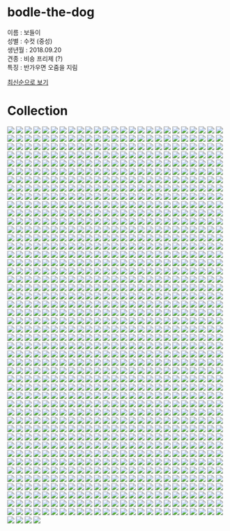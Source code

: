 # **bodle-the-dog**
이름 : 보들이  
성별 : 수컷 (중성)  
생년월 : 2018.09.20  
견종 : 비숑 프리제 (?)  
특징 : 반가우면 오줌을 지림

[최신순으로 보기](SORTED-README.md)  

# Collection
![](./assets/0.png)
![](./assets/1.png)
![](./assets/123121246126893481923.PNG)
![](./assets/123123123412341234.PNG)
![](./assets/123124.PNG)
![](./assets/12312412412414.PNG)
![](./assets/12312412412415.jpg)
![](./assets/12312412412416.jpg)
![](./assets/12312412412417.jpg)
![](./assets/12312412412418.jpg)
![](./assets/12312412412419.jpg)
![](./assets/12312412412420.jpg)
![](./assets/12341235122472358858.PNG)
![](./assets/128934123894129374.PNG)
![](./assets/2.PNG)
![](./assets/3.PNG)
![](./assets/4.png)
![](./assets/5.png)
![](./assets/6.PNG)
![](./assets/KakaoTalk_20190130_112330219.jpg)
![](./assets/KakaoTalk_20190209_225258956.gif)
![](./assets/KakaoTalk_20190414_001451050.jpg)
![](./assets/KakaoTalk_20190414_002401578.jpg)
![](./assets/KakaoTalk_20190422_144309929.jpg)
![](./assets/KakaoTalk_20190530_074800977.jpg)
![](./assets/KakaoTalk_20190604_190906591.jpg)
![](./assets/KakaoTalk_20190610_134027591.jpg)
![](./assets/KakaoTalk_20190610_134027967.jpg)
![](./assets/KakaoTalk_20190610_134258586.jpg)
![](./assets/KakaoTalk_20190610_134259236.jpg)
![](./assets/KakaoTalk_20190610_160741172.jpg)
![](./assets/KakaoTalk_20190610_160746097.jpg)
![](./assets/KakaoTalk_20190610_160746849.jpg)
![](./assets/KakaoTalk_20190610_160747591.jpg)
![](./assets/KakaoTalk_20190612_075844558.jpg)
![](./assets/KakaoTalk_20190914_212712476.jpg)
![](./assets/KakaoTalk_20190914_212712500.jpg)
![](./assets/KakaoTalk_20190914_212712654.jpg)
![](./assets/KakaoTalk_20190914_212712737.jpg)
![](./assets/KakaoTalk_20190914_212713024.jpg)
![](./assets/KakaoTalk_20190914_212713127.jpg)
![](./assets/KakaoTalk_20190914_212713325.jpg)
![](./assets/KakaoTalk_20190915_170536597.jpg)
![](./assets/KakaoTalk_20190918_160459700.png)
![](./assets/KakaoTalk_20190918_160459701.png)
![](./assets/KakaoTalk_20190918_160459702.jpg)
![](./assets/KakaoTalk_20190918_160459703.jpg)
![](./assets/KakaoTalk_20190918_160459704.jpg)
![](./assets/KakaoTalk_20190918_160459705.jpg)
![](./assets/KakaoTalk_20190918_160459706.jpg)
![](./assets/KakaoTalk_20190930_113831066.png)
![](./assets/KakaoTalk_20190930_113831067.PNG)
![](./assets/KakaoTalk_20191003_010559563.png)
![](./assets/KakaoTalk_20191006_210417776.jpg)
![](./assets/KakaoTalk_20191007_162336327.jpg)
![](./assets/KakaoTalk_20191008_162459678.png)
![](./assets/KakaoTalk_20191008_192016840.jpg)
![](./assets/KakaoTalk_20191008_192018181.jpg)
![](./assets/KakaoTalk_20191009_184638110.png)
![](./assets/KakaoTalk_20191010_111901602.jpg)
![](./assets/KakaoTalk_20191010_111901603.jpg)
![](./assets/KakaoTalk_20191010_190913748.jpg)
![](./assets/KakaoTalk_20191010_191112175.jpg)
![](./assets/KakaoTalk_20191012_125946939.jpg)
![](./assets/KakaoTalk_20191012_125948094.jpg)
![](./assets/KakaoTalk_20191012_130207219.jpg)
![](./assets/KakaoTalk_20191012_130208077.jpg)
![](./assets/KakaoTalk_20191012_145906497.png)
![](./assets/KakaoTalk_20191012_151212120.jpg)
![](./assets/KakaoTalk_20191013_232956399.png)
![](./assets/KakaoTalk_20191014_004306111.jpg)
![](./assets/KakaoTalk_20191014_102950798.png)
![](./assets/KakaoTalk_20191014_152205818.jpg)
![](./assets/KakaoTalk_20191015_144353461.png)
![](./assets/KakaoTalk_20191016_100824390.png)
![](./assets/KakaoTalk_20191016_183053897.jpg)
![](./assets/KakaoTalk_20191017_180508278.png)
![](./assets/KakaoTalk_20191017_180930158.png)
![](./assets/KakaoTalk_20191017_194446772.jpg)
![](./assets/KakaoTalk_20191019_150746178.jpg)
![](./assets/KakaoTalk_20191020_132552414.jpg)
![](./assets/KakaoTalk_20191020_132552620.jpg)
![](./assets/KakaoTalk_20191020_132552812.jpg)
![](./assets/KakaoTalk_20191020_205128536.jpg)
![](./assets/KakaoTalk_20191021_103818235.png)
![](./assets/KakaoTalk_20191021_122905274.jpg)
![](./assets/KakaoTalk_20191022_175315981.jpg)
![](./assets/KakaoTalk_20191023_132337477.jpg)
![](./assets/KakaoTalk_20191023_133306891.png)
![](./assets/KakaoTalk_20191024_181641860.jpg)
![](./assets/KakaoTalk_20191025_181827128.jpg)
![](./assets/KakaoTalk_20191027_173622624.jpg)
![](./assets/KakaoTalk_20191027_174322201.jpg)
![](./assets/KakaoTalk_20191101_193837578.jpg)
![](./assets/KakaoTalk_20191102_110640231.jpg)
![](./assets/KakaoTalk_20191102_110706319.jpg)
![](./assets/KakaoTalk_20191102_153932374.jpg)
![](./assets/KakaoTalk_20191102_153932375.jpg)
![](./assets/KakaoTalk_20191103_160600357.jpg)
![](./assets/KakaoTalk_20191103_160600377.jpg)
![](./assets/KakaoTalk_20191104_152329899.jpg)
![](./assets/KakaoTalk_20191104_152330850.jpg)
![](./assets/KakaoTalk_20191106_132928897.jpg)
![](./assets/KakaoTalk_20191106_133623980.jpg)
![](./assets/KakaoTalk_20191106_134141838.png)
![](./assets/KakaoTalk_20191106_134141839.png)
![](./assets/KakaoTalk_20191106_134141840.png)
![](./assets/KakaoTalk_20191106_134141841.png)
![](./assets/KakaoTalk_20191106_134141842.png)
![](./assets/KakaoTalk_20191106_134141843.png)
![](./assets/KakaoTalk_20191106_192248885.jpg)
![](./assets/KakaoTalk_20191106_211336491.jpg)
![](./assets/KakaoTalk_20191106_211336676.jpg)
![](./assets/KakaoTalk_20191106_211336935.jpg)
![](./assets/KakaoTalk_20191108_203715464.jpg)
![](./assets/KakaoTalk_20191108_203715623.jpg)
![](./assets/KakaoTalk_20191108_203715778.jpg)
![](./assets/KakaoTalk_20191108_203715935.jpg)
![](./assets/KakaoTalk_20191109_181405665.jpg)
![](./assets/KakaoTalk_20191109_212133840.jpg)
![](./assets/KakaoTalk_20191109_221131325.jpg)
![](./assets/KakaoTalk_20191109_221141748.jpg)
![](./assets/KakaoTalk_20191110_165416364.jpg)
![](./assets/KakaoTalk_20191110_165416370.jpg)
![](./assets/KakaoTalk_20191110_165416551.jpg)
![](./assets/KakaoTalk_20191110_165416571.jpg)
![](./assets/KakaoTalk_20191112_202539906.jpg)
![](./assets/KakaoTalk_20191112_202540064.jpg)
![](./assets/KakaoTalk_20191112_202540065.PNG)
![](./assets/KakaoTalk_20191114_105248128.jpg)
![](./assets/KakaoTalk_20191114_113233778.jpg)
![](./assets/KakaoTalk_20191114_113358864.jpg)
![](./assets/KakaoTalk_20191116_123717656.jpg)
![](./assets/KakaoTalk_20191116_123717837.jpg)
![](./assets/KakaoTalk_20191116_123718510.jpg)
![](./assets/KakaoTalk_20191116_123718741.jpg)
![](./assets/KakaoTalk_20191117_175258608.jpg)
![](./assets/KakaoTalk_20191119_125110648.jpg)
![](./assets/KakaoTalk_20191119_125134332.jpg)
![](./assets/KakaoTalk_20191120_203943585.jpg)
![](./assets/KakaoTalk_20191121_110551616.jpg)
![](./assets/KakaoTalk_20191121_224347617.jpg)
![](./assets/KakaoTalk_20191121_224349694.jpg)
![](./assets/KakaoTalk_20191122_155642448.jpg)
![](./assets/KakaoTalk_20191123_193653022.jpg)
![](./assets/KakaoTalk_20191123_193653028.jpg)
![](./assets/KakaoTalk_20191123_193653632.jpg)
![](./assets/KakaoTalk_20191123_193654114.jpg)
![](./assets/KakaoTalk_20191123_193654910.jpg)
![](./assets/KakaoTalk_20191123_193656230.jpg)
![](./assets/KakaoTalk_20191123_193656489.jpg)
![](./assets/KakaoTalk_20191123_201442796.png)
![](./assets/KakaoTalk_20191124_172002681.jpg)
![](./assets/KakaoTalk_20191124_172003477.jpg)
![](./assets/KakaoTalk_20191124_172004859.jpg)
![](./assets/KakaoTalk_20191126_104153661.jpg)
![](./assets/KakaoTalk_20191126_105243045.jpg)
![](./assets/KakaoTalk_20191126_184758543.jpg)
![](./assets/KakaoTalk_20191126_204109047.jpg)
![](./assets/KakaoTalk_20191201_141539399.jpg)
![](./assets/KakaoTalk_20191201_141539501.jpg)
![](./assets/KakaoTalk_20191201_141540258.jpg)
![](./assets/KakaoTalk_20191201_141540458.jpg)
![](./assets/KakaoTalk_20191201_141541134.jpg)
![](./assets/KakaoTalk_20191201_141541407.jpg)
![](./assets/KakaoTalk_20191201_141542011.jpg)
![](./assets/KakaoTalk_20191201_141542430.jpg)
![](./assets/KakaoTalk_20191204_153928611.jpg)
![](./assets/KakaoTalk_20191206_120113517.jpg)
![](./assets/KakaoTalk_20191206_120116413.jpg)
![](./assets/KakaoTalk_20191206_120120565.jpg)
![](./assets/KakaoTalk_20191206_120122319.jpg)
![](./assets/KakaoTalk_20191206_120126303.jpg)
![](./assets/KakaoTalk_20191206_120128418.jpg)
![](./assets/KakaoTalk_20191206_120130844.jpg)
![](./assets/KakaoTalk_20191207_152823308.jpg)
![](./assets/KakaoTalk_20191207_152827231.jpg)
![](./assets/KakaoTalk_20191207_192603121.jpg)
![](./assets/KakaoTalk_20191207_192603173.jpg)
![](./assets/KakaoTalk_20191207_192604379.jpg)
![](./assets/KakaoTalk_20191208_145055741.jpg)
![](./assets/KakaoTalk_20191208_185827554.jpg)
![](./assets/KakaoTalk_20191208_185827956.jpg)
![](./assets/KakaoTalk_20191209_115412451.jpg)
![](./assets/KakaoTalk_20191209_194226075.jpg)
![](./assets/KakaoTalk_20191209_194712362.jpg)
![](./assets/KakaoTalk_20191209_205927503.jpg)
![](./assets/KakaoTalk_20191209_205931522.jpg)
![](./assets/KakaoTalk_20191209_210359587.jpg)
![](./assets/KakaoTalk_20191209_212634560.jpg)
![](./assets/KakaoTalk_20191209_212634797.jpg)
![](./assets/KakaoTalk_20191209_212636419.jpg)
![](./assets/KakaoTalk_20191210_052604664.jpg)
![](./assets/KakaoTalk_20191210_195338318.jpg)
![](./assets/KakaoTalk_20191210_210656210.jpg)
![](./assets/KakaoTalk_20191210_210656275.jpg)
![](./assets/KakaoTalk_20191212_072709684.jpg)
![](./assets/KakaoTalk_20191212_072710686.jpg)
![](./assets/KakaoTalk_20191212_185530139.jpg)
![](./assets/KakaoTalk_20191213_173038228.jpg)
![](./assets/KakaoTalk_20191213_173039171.jpg)
![](./assets/KakaoTalk_20191213_220218428.jpg)
![](./assets/KakaoTalk_20191213_220219572.jpg)
![](./assets/KakaoTalk_20191213_220220676.jpg)
![](./assets/KakaoTalk_20191213_221142169.jpg)
![](./assets/KakaoTalk_20191213_221143632.jpg)
![](./assets/KakaoTalk_20191213_221145236.jpg)
![](./assets/KakaoTalk_20191213_221146337.jpg)
![](./assets/KakaoTalk_20191214_113817493.jpg)
![](./assets/KakaoTalk_20191215_113038631.jpg)
![](./assets/KakaoTalk_20191216_101202193.jpg)
![](./assets/KakaoTalk_20191216_101202270.jpg)
![](./assets/KakaoTalk_20191216_101242080.jpg)
![](./assets/KakaoTalk_20191216_185749225.jpg)
![](./assets/KakaoTalk_20191217_161948743.jpg)
![](./assets/KakaoTalk_20191217_223643721.jpg)
![](./assets/KakaoTalk_20191217_223646162.jpg)
![](./assets/KakaoTalk_20191217_223648097.jpg)
![](./assets/KakaoTalk_20191220_114225730.jpg)
![](./assets/KakaoTalk_20191220_114226730.jpg)
![](./assets/KakaoTalk_20191220_114227669.jpg)
![](./assets/KakaoTalk_20191220_114228770.jpg)
![](./assets/KakaoTalk_20191220_114229596.jpg)
![](./assets/KakaoTalk_20191220_160206837.jpg)
![](./assets/KakaoTalk_20191220_160235647.jpg)
![](./assets/KakaoTalk_20191220_162855629.jpg)
![](./assets/KakaoTalk_20191220_162856145.jpg)
![](./assets/KakaoTalk_20191220_162857354.jpg)
![](./assets/KakaoTalk_20191220_162858521.jpg)
![](./assets/KakaoTalk_20191220_171051277.jpg)
![](./assets/KakaoTalk_20191220_171052242.jpg)
![](./assets/KakaoTalk_20191220_171053117.jpg)
![](./assets/KakaoTalk_20191220_171253870.jpg)
![](./assets/KakaoTalk_20191220_171255955.jpg)
![](./assets/KakaoTalk_20191220_171257114.jpg)
![](./assets/KakaoTalk_20191220_171257982.jpg)
![](./assets/KakaoTalk_20191220_171258922.jpg)
![](./assets/KakaoTalk_20191220_171337206.jpg)
![](./assets/KakaoTalk_20191220_171338256.jpg)
![](./assets/KakaoTalk_20191220_171339226.jpg)
![](./assets/KakaoTalk_20191220_180112250.jpg)
![](./assets/KakaoTalk_20191220_180620888.jpg)
![](./assets/KakaoTalk_20191220_180621034.jpg)
![](./assets/KakaoTalk_20191220_180621830.jpg)
![](./assets/KakaoTalk_20191220_180621949.jpg)
![](./assets/KakaoTalk_20191220_181023141.jpg)
![](./assets/KakaoTalk_20191220_181023145.jpg)
![](./assets/KakaoTalk_20191220_181024181.jpg)
![](./assets/KakaoTalk_20191220_181024354.jpg)
![](./assets/KakaoTalk_20191220_181820521.jpg)
![](./assets/KakaoTalk_20191220_181820609.jpg)
![](./assets/KakaoTalk_20191220_181821515.jpg)
![](./assets/KakaoTalk_20191220_181821987.jpg)
![](./assets/KakaoTalk_20191220_181822604.jpg)
![](./assets/KakaoTalk_20191220_181823106.jpg)
![](./assets/KakaoTalk_20191221_120413783.jpg)
![](./assets/KakaoTalk_20191221_120414699.jpg)
![](./assets/KakaoTalk_20191221_182319500.jpg)
![](./assets/KakaoTalk_20191221_182322278.jpg)
![](./assets/KakaoTalk_20191221_182324487.jpg)
![](./assets/KakaoTalk_20191221_182327677.jpg)
![](./assets/KakaoTalk_20191221_182328647.jpg)
![](./assets/KakaoTalk_20191221_182330650.jpg)
![](./assets/KakaoTalk_20191221_182334858.jpg)
![](./assets/KakaoTalk_20191221_182335203.jpg)
![](./assets/KakaoTalk_20191221_182339576.jpg)
![](./assets/KakaoTalk_20191221_182342661.jpg)
![](./assets/KakaoTalk_20191221_193454315.jpg)
![](./assets/KakaoTalk_20191221_193454437.jpg)
![](./assets/KakaoTalk_20191229_162604752.jpg)
![](./assets/KakaoTalk_20191229_162605577.jpg)
![](./assets/KakaoTalk_20191229_162606349.jpg)
![](./assets/KakaoTalk_20191229_162607231.jpg)
![](./assets/KakaoTalk_20191229_162608305.jpg)
![](./assets/KakaoTalk_20191230_002910130.jpg)
![](./assets/KakaoTalk_20191230_002910691.jpg)
![](./assets/KakaoTalk_20191230_002912266.jpg)
![](./assets/KakaoTalk_20191230_003203816.jpg)
![](./assets/KakaoTalk_20191230_173102258.jpg)
![](./assets/KakaoTalk_20191231_122823580.jpg)
![](./assets/KakaoTalk_20191231_151831576.jpg)
![](./assets/KakaoTalk_20191231_200922218.jpg)
![](./assets/KakaoTalk_20191231_200923869.jpg)
![](./assets/KakaoTalk_20200101_140129895.jpg)
![](./assets/KakaoTalk_20200101_140130948.jpg)
![](./assets/KakaoTalk_20200101_190601151.jpg)
![](./assets/KakaoTalk_20200101_190601398.jpg)
![](./assets/KakaoTalk_20200101_213725038.jpg)
![](./assets/KakaoTalk_20200101_213726030.jpg)
![](./assets/KakaoTalk_20200101_213727224.jpg)
![](./assets/KakaoTalk_20200104_232936984.jpg)
![](./assets/KakaoTalk_20200105_163908948.jpg)
![](./assets/KakaoTalk_20200105_163909739.jpg)
![](./assets/KakaoTalk_20200105_163910481.jpg)
![](./assets/KakaoTalk_20200105_163911419.jpg)
![](./assets/KakaoTalk_20200105_215901231.jpg)
![](./assets/KakaoTalk_20200105_215902043.jpg)
![](./assets/KakaoTalk_20200106_200341273.jpg)
![](./assets/KakaoTalk_20200106_200342399.jpg)
![](./assets/KakaoTalk_20200106_200343275.jpg)
![](./assets/KakaoTalk_20200107_061348408.jpg)
![](./assets/KakaoTalk_20200107_062511409.jpg)
![](./assets/KakaoTalk_20200107_062513078.jpg)
![](./assets/KakaoTalk_20200107_062517702.jpg)
![](./assets/KakaoTalk_20200107_062518517.jpg)
![](./assets/KakaoTalk_20200107_062624001.jpg)
![](./assets/KakaoTalk_20200107_124530550.jpg)
![](./assets/KakaoTalk_20200107_124532166.jpg)
![](./assets/KakaoTalk_20200107_130602827.jpg)
![](./assets/KakaoTalk_20200107_130603658.jpg)
![](./assets/KakaoTalk_20200107_131330352.jpg)
![](./assets/KakaoTalk_20200107_191732630.jpg)
![](./assets/KakaoTalk_20200108_124905297.jpg)
![](./assets/KakaoTalk_20200108_130256160.jpg)
![](./assets/KakaoTalk_20200108_183735031.jpg)
![](./assets/KakaoTalk_20200110_140438435.jpg)
![](./assets/KakaoTalk_20200112_214200984.jpg)
![](./assets/KakaoTalk_20200112_214202006.jpg)
![](./assets/KakaoTalk_20200114_183927953.jpg)
![](./assets/KakaoTalk_20200117_060923216.jpg)
![](./assets/KakaoTalk_20200117_060924200.jpg)
![](./assets/KakaoTalk_20200117_061116274.jpg)
![](./assets/KakaoTalk_20200117_061117023.jpg)
![](./assets/KakaoTalk_20200117_061221431.jpg)
![](./assets/KakaoTalk_20200117_061222234.jpg)
![](./assets/KakaoTalk_20200117_061223022.jpg)
![](./assets/KakaoTalk_20200117_063606962.jpg)
![](./assets/KakaoTalk_20200118_213940631.jpg)
![](./assets/KakaoTalk_20200118_213941303.jpg)
![](./assets/KakaoTalk_20200118_213941644.jpg)
![](./assets/KakaoTalk_20200118_213942297.jpg)
![](./assets/KakaoTalk_20200118_233453892.jpg)
![](./assets/KakaoTalk_20200118_233454676.jpg)
![](./assets/KakaoTalk_20200118_233454689.jpg)
![](./assets/KakaoTalk_20200121_231403410.jpg)
![](./assets/KakaoTalk_20200121_231428811.jpg)
![](./assets/KakaoTalk_20200121_233833346.jpg)
![](./assets/KakaoTalk_20200121_233833790.jpg)
![](./assets/KakaoTalk_20200122_221221392.jpg)
![](./assets/KakaoTalk_20200122_221221463.jpg)
![](./assets/KakaoTalk_20200126_135919551.jpg)
![](./assets/KakaoTalk_20200126_135919821.jpg)
![](./assets/KakaoTalk_20200127_233423846.jpg)
![](./assets/KakaoTalk_20200202_163827589.jpg)
![](./assets/KakaoTalk_20200202_163828356.jpg)
![](./assets/KakaoTalk_20200202_163829017.jpg)
![](./assets/KakaoTalk_20200202_163829504.jpg)
![](./assets/KakaoTalk_20200202_191356102_01.jpg)
![](./assets/KakaoTalk_20200202_191356102_02.jpg)
![](./assets/KakaoTalk_20200202_191356102_03.jpg)
![](./assets/KakaoTalk_20200202_211750682.jpg)
![](./assets/KakaoTalk_20200204_232116642.jpg)
![](./assets/KakaoTalk_20200204_232117604.jpg)
![](./assets/KakaoTalk_20200204_232118303.jpg)
![](./assets/KakaoTalk_20200205_204650529.jpg)
![](./assets/KakaoTalk_20200207_155441392.jpg)
![](./assets/KakaoTalk_20200207_155442353.jpg)
![](./assets/KakaoTalk_20200207_155443506.jpg)
![](./assets/KakaoTalk_20200207_155444415.jpg)
![](./assets/KakaoTalk_20200207_155445365.jpg)
![](./assets/KakaoTalk_20200210_032917535.jpg)
![](./assets/KakaoTalk_20200210_032918381.jpg)
![](./assets/KakaoTalk_20200210_141240588.jpg)
![](./assets/KakaoTalk_20200210_141241330.jpg)
![](./assets/KakaoTalk_20200210_141242028.jpg)
![](./assets/KakaoTalk_20200210_141243073.jpg)
![](./assets/KakaoTalk_20200210_141243907.jpg)
![](./assets/KakaoTalk_20200210_141244813.jpg)
![](./assets/KakaoTalk_20200211_142636075.jpg)
![](./assets/KakaoTalk_20200211_142636911.jpg)
![](./assets/KakaoTalk_20200211_145658606.jpg)
![](./assets/KakaoTalk_20200211_145658607.PNG)
![](./assets/KakaoTalk_20200211_145658608.PNG)
![](./assets/KakaoTalk_20200211_145658609.PNG)
![](./assets/KakaoTalk_20200211_145658610.PNG)
![](./assets/KakaoTalk_20200211_145658611.PNG)
![](./assets/KakaoTalk_20200211_145658612.PNG)
![](./assets/KakaoTalk_20200212_201857643.jpg)
![](./assets/KakaoTalk_20200212_201858782.jpg)
![](./assets/KakaoTalk_20200213_154940813.jpg)
![](./assets/KakaoTalk_20200213_170057279.jpg)
![](./assets/KakaoTalk_20200215_005555106.jpg)
![](./assets/KakaoTalk_20200215_005557350.jpg)
![](./assets/KakaoTalk_20200215_005558018.jpg)
![](./assets/KakaoTalk_20200215_005559708.jpg)
![](./assets/KakaoTalk_20200217_134027633.jpg)
![](./assets/KakaoTalk_20200217_134028914.jpg)
![](./assets/KakaoTalk_20200217_134401327.jpg)
![](./assets/KakaoTalk_20200217_134402183.jpg)
![](./assets/KakaoTalk_20200217_175939112.jpg)
![](./assets/KakaoTalk_20200218_161256742.jpg)
![](./assets/KakaoTalk_20200218_161258240.jpg)
![](./assets/KakaoTalk_20200218_161300700.jpg)
![](./assets/KakaoTalk_20200218_171423846.jpg)
![](./assets/KakaoTalk_20200219_120138577.jpg)
![](./assets/KakaoTalk_20200219_120743910.jpg)
![](./assets/KakaoTalk_20200219_120744037.jpg)
![](./assets/KakaoTalk_20200219_120744942.jpg)
![](./assets/KakaoTalk_20200219_121737787.jpg)
![](./assets/KakaoTalk_20200219_121737788.PNG)
![](./assets/KakaoTalk_20200219_121737789.PNG)
![](./assets/KakaoTalk_20200219_205547535.jpg)
![](./assets/KakaoTalk_20200220_012905884.jpg)
![](./assets/KakaoTalk_20200220_012905885.png)
![](./assets/KakaoTalk_20200220_150832313.jpg)
![](./assets/KakaoTalk_20200220_150832449.jpg)
![](./assets/KakaoTalk_20200220_150833203.jpg)
![](./assets/KakaoTalk_20200220_150833555.jpg)
![](./assets/KakaoTalk_20200220_150834133.jpg)
![](./assets/KakaoTalk_20200220_150834134.png)
![](./assets/KakaoTalk_20200223_143847694.jpg)
![](./assets/KakaoTalk_20200223_143848877.jpg)
![](./assets/KakaoTalk_20200223_175005975.jpg)
![](./assets/KakaoTalk_20200223_175006818.jpg)
![](./assets/KakaoTalk_20200223_175329300_06.jpg)
![](./assets/KakaoTalk_20200224_145949588.jpg)
![](./assets/KakaoTalk_20200224_145951647.jpg)
![](./assets/KakaoTalk_20200224_145952719.jpg)
![](./assets/KakaoTalk_20200224_145952720.PNG)
![](./assets/KakaoTalk_20200224_145952721.PNG)
![](./assets/KakaoTalk_20200224_212252428.jpg)
![](./assets/KakaoTalk_20200224_212402319.jpg)
![](./assets/KakaoTalk_20200225_125638138.jpg)
![](./assets/KakaoTalk_20200225_132531515.png)
![](./assets/KakaoTalk_20200225_144523084.jpg)
![](./assets/KakaoTalk_20200225_145927804.jpg)
![](./assets/KakaoTalk_20200225_145955683.jpg)
![](./assets/KakaoTalk_20200225_145956713.jpg)
![](./assets/KakaoTalk_20200225_152111116.jpg)
![](./assets/KakaoTalk_20200225_152111887.jpg)
![](./assets/KakaoTalk_20200225_152112868.jpg)
![](./assets/KakaoTalk_20200225_152114033.jpg)
![](./assets/KakaoTalk_20200225_165101045.jpg)
![](./assets/KakaoTalk_20200225_165101046.PNG)
![](./assets/KakaoTalk_20200225_165101047.PNG)
![](./assets/KakaoTalk_20200225_165101048.PNG)
![](./assets/KakaoTalk_20200226_172523793.jpg)
![](./assets/KakaoTalk_20200226_200927781.jpg)
![](./assets/KakaoTalk_20200227_160006483.jpg)
![](./assets/KakaoTalk_20200228_125056817.jpg)
![](./assets/KakaoTalk_20200228_151109583.jpg)
![](./assets/KakaoTalk_20200228_151109584.PNG)
![](./assets/KakaoTalk_20200229_173031562.jpg)
![](./assets/KakaoTalk_20200229_173035233.jpg)
![](./assets/KakaoTalk_20200229_173039268.jpg)
![](./assets/KakaoTalk_20200229_173042331.jpg)
![](./assets/KakaoTalk_20200229_173045778.jpg)
![](./assets/KakaoTalk_20200229_173046778.jpg)
![](./assets/KakaoTalk_20200301_142436892.jpg)
![](./assets/KakaoTalk_20200301_142441005.jpg)
![](./assets/KakaoTalk_20200301_164252311.jpg)
![](./assets/KakaoTalk_20200301_220003963.jpg)
![](./assets/KakaoTalk_20200301_220007424.jpg)
![](./assets/KakaoTalk_20200301_220007425.PNG)
![](./assets/KakaoTalk_20200301_220007426.PNG)
![](./assets/KakaoTalk_20200302_124508475.jpg)
![](./assets/KakaoTalk_20200302_151350313.jpg)
![](./assets/KakaoTalk_20200302_151351226.jpg)
![](./assets/KakaoTalk_20200302_151352093.jpg)
![](./assets/KakaoTalk_20200303_225136091.jpg)
![](./assets/KakaoTalk_20200303_225136092.PNG)
![](./assets/KakaoTalk_20200305_150458129.jpg)
![](./assets/KakaoTalk_20200305_150501311.jpg)
![](./assets/KakaoTalk_20200305_195228180_03.jpg)
![](./assets/KakaoTalk_20200306_200931818.jpg)
![](./assets/KakaoTalk_20200306_200933878.jpg)
![](./assets/KakaoTalk_20200306_200934732.jpg)
![](./assets/KakaoTalk_20200306_200935717.jpg)
![](./assets/KakaoTalk_20200306_200936646.jpg)
![](./assets/KakaoTalk_20200306_225407857.jpg)
![](./assets/KakaoTalk_20200307_040224354.jpg)
![](./assets/KakaoTalk_20200308_172430855_01.jpg)
![](./assets/KakaoTalk_20200308_172430855_07.jpg)
![](./assets/KakaoTalk_20200308_221756593.jpg)
![](./assets/KakaoTalk_20200308_221757535.jpg)
![](./assets/KakaoTalk_20200308_221757536.PNG)
![](./assets/KakaoTalk_20200310_162729106.jpg)
![](./assets/KakaoTalk_20200310_162729224.jpg)
![](./assets/KakaoTalk_20200311_132442172.jpg)
![](./assets/KakaoTalk_20200311_154040427.jpg)
![](./assets/KakaoTalk_20200311_155310862.jpg)
![](./assets/KakaoTalk_20200311_155311463.jpg)
![](./assets/KakaoTalk_20200311_155316771.jpg)
![](./assets/KakaoTalk_20200311_155400380.jpg)
![](./assets/KakaoTalk_20200312_181130063.jpg)
![](./assets/KakaoTalk_20200312_181130064.png)
![](./assets/KakaoTalk_20200313_194424071.jpg)
![](./assets/KakaoTalk_20200313_194425254.jpg)
![](./assets/KakaoTalk_20200313_194425255.PNG)
![](./assets/KakaoTalk_20200316_112120887.jpg)
![](./assets/KakaoTalk_20200316_112121675.jpg)
![](./assets/KakaoTalk_20200317_135025894.jpg)
![](./assets/KakaoTalk_20200317_135028888.jpg)
![](./assets/KakaoTalk_20200317_185132729.jpg)
![](./assets/KakaoTalk_20200317_185135351.jpg)
![](./assets/KakaoTalk_20200317_203138812.jpg)
![](./assets/KakaoTalk_20200318_171715392.jpg)
![](./assets/KakaoTalk_20200318_173323442.jpg)
![](./assets/KakaoTalk_20200318_175115088.jpg)
![](./assets/KakaoTalk_20200318_175116396.jpg)
![](./assets/KakaoTalk_20200318_175116397.PNG)
![](./assets/KakaoTalk_20200318_175116398.PNG)
![](./assets/KakaoTalk_20200318_175116399.PNG)
![](./assets/KakaoTalk_20200318_175116400.PNG)
![](./assets/KakaoTalk_20200318_175116401.PNG)
![](./assets/KakaoTalk_20200318_175116402.PNG)
![](./assets/KakaoTalk_20200319_172524372.jpg)
![](./assets/KakaoTalk_20200323_130031872.jpg)
![](./assets/KakaoTalk_20200323_130032943.jpg)
![](./assets/KakaoTalk_20200323_130034391.jpg)
![](./assets/KakaoTalk_20200323_130034392.PNG)
![](./assets/KakaoTalk_20200323_130034393.PNG)
![](./assets/KakaoTalk_20200323_130034394.PNG)
![](./assets/KakaoTalk_20200323_130034395.PNG)
![](./assets/KakaoTalk_20200324_220936259.jpg)
![](./assets/KakaoTalk_20200324_220937243.jpg)
![](./assets/KakaoTalk_20200326_080208119.jpg)
![](./assets/KakaoTalk_20200326_080208503.jpg)
![](./assets/KakaoTalk_20200326_080208880.jpg)
![](./assets/KakaoTalk_20200326_080209161.jpg)
![](./assets/KakaoTalk_20200326_111035028.jpg)
![](./assets/KakaoTalk_20200326_111035029.PNG)
![](./assets/KakaoTalk_20200328_183052472.jpg)
![](./assets/KakaoTalk_20200328_183056739.jpg)
![](./assets/KakaoTalk_20200328_183058118.jpg)
![](./assets/KakaoTalk_20200329_220359395.jpg)
![](./assets/KakaoTalk_20200330_090325997.jpg)
![](./assets/KakaoTalk_20200330_090325998.PNG)
![](./assets/KakaoTalk_20200330_163634304.jpg)
![](./assets/KakaoTalk_20200330_183318351.jpg)
![](./assets/KakaoTalk_20200330_183319367.jpg)
![](./assets/KakaoTalk_20200330_183320415.jpg)
![](./assets/KakaoTalk_20200330_192605839_03.jpg)
![](./assets/KakaoTalk_20200330_192637666.jpg)
![](./assets/KakaoTalk_20200330_192702772.jpg)
![](./assets/KakaoTalk_20200330_192750955.jpg)
![](./assets/KakaoTalk_20200330_192809340.jpg)
![](./assets/KakaoTalk_20200330_192814275.jpg)
![](./assets/KakaoTalk_20200330_192818661.jpg)
![](./assets/KakaoTalk_20200330_192841181.jpg)
![](./assets/KakaoTalk_20200331_011746037.jpg)
![](./assets/KakaoTalk_20200331_011748381.jpg)
![](./assets/KakaoTalk_20200331_011750331.jpg)
![](./assets/KakaoTalk_20200331_011752494.jpg)
![](./assets/KakaoTalk_20200331_011755756.jpg)
![](./assets/KakaoTalk_20200331_011756884.jpg)
![](./assets/KakaoTalk_20200331_134044979.jpg)
![](./assets/KakaoTalk_20200331_235419971.jpg)
![](./assets/KakaoTalk_20200401_081035851.jpg)
![](./assets/KakaoTalk_20200401_081036447.jpg)
![](./assets/KakaoTalk_20200401_081037277.jpg)
![](./assets/KakaoTalk_20200401_081038111.jpg)
![](./assets/KakaoTalk_20200401_081059609.jpg)
![](./assets/KakaoTalk_20200401_081104732.jpg)
![](./assets/KakaoTalk_20200401_081104829.jpg)
![](./assets/KakaoTalk_20200401_234640508_01.jpg)
![](./assets/KakaoTalk_20200401_234640508_02.jpg)
![](./assets/KakaoTalk_20200401_234640508_03.jpg)
![](./assets/KakaoTalk_20200401_234640508_04.jpg)
![](./assets/KakaoTalk_20200402_124253520.jpg)
![](./assets/KakaoTalk_20200402_124415376.jpg)
![](./assets/KakaoTalk_20200402_194630860.jpg)
![](./assets/KakaoTalk_20200402_211702607.jpg)
![](./assets/KakaoTalk_20200402_211703769.jpg)
![](./assets/KakaoTalk_20200402_211704671.jpg)
![](./assets/KakaoTalk_20200403_092402440.jpg)
![](./assets/KakaoTalk_20200403_172402737.jpg)
![](./assets/KakaoTalk_20200405_084031516_01.jpg)
![](./assets/KakaoTalk_20200405_084031516_02.jpg)
![](./assets/KakaoTalk_20200405_084031516_03.jpg)
![](./assets/KakaoTalk_20200405_084031516_04.jpg)
![](./assets/KakaoTalk_20200405_125422425.jpg)
![](./assets/KakaoTalk_20200405_125435546.jpg)
![](./assets/KakaoTalk_20200405_173229450.jpg)
![](./assets/KakaoTalk_20200405_173233750.jpg)
![](./assets/KakaoTalk_20200405_173236874.jpg)
![](./assets/KakaoTalk_20200405_173239989.jpg)
![](./assets/KakaoTalk_20200406_135443805.jpg)
![](./assets/KakaoTalk_20200406_152258141.jpg)
![](./assets/KakaoTalk_20200406_152259150.jpg)
![](./assets/KakaoTalk_20200406_152300372.jpg)
![](./assets/KakaoTalk_20200406_152301609.jpg)
![](./assets/KakaoTalk_20200406_152302641.jpg)
![](./assets/KakaoTalk_20200406_152304940.jpg)
![](./assets/KakaoTalk_20200406_152305862.jpg)
![](./assets/KakaoTalk_20200406_152306734.jpg)
![](./assets/KakaoTalk_20200406_160004091.jpg)
![](./assets/KakaoTalk_20200407_092224992.jpg)
![](./assets/KakaoTalk_20200408_092726020.jpg)
![](./assets/KakaoTalk_20200408_144513288.jpg)
![](./assets/KakaoTalk_20200408_144513449.jpg)
![](./assets/KakaoTalk_20200408_151806704.jpg)
![](./assets/KakaoTalk_20200409_121125628.jpg)
![](./assets/KakaoTalk_20200409_121126828.jpg)
![](./assets/KakaoTalk_20200410_134809532.jpg)
![](./assets/KakaoTalk_20200410_134810727.jpg)
![](./assets/KakaoTalk_20200410_134811877.jpg)
![](./assets/KakaoTalk_20200410_142920156.jpg)
![](./assets/KakaoTalk_20200410_142921260.jpg)
![](./assets/KakaoTalk_20200410_142922554.jpg)
![](./assets/KakaoTalk_20200410_142923639.jpg)
![](./assets/KakaoTalk_20200410_142923640.PNG)
![](./assets/KakaoTalk_20200410_142923641.PNG)
![](./assets/KakaoTalk_20200410_142923642.PNG)
![](./assets/KakaoTalk_20200410_142923643.PNG)
![](./assets/KakaoTalk_20200410_142923644.PNG)
![](./assets/KakaoTalk_20200410_142923645.PNG)
![](./assets/KakaoTalk_20200410_213418616.jpg)
![](./assets/KakaoTalk_20200410_213419323.jpg)
![](./assets/KakaoTalk_20200410_213420276.jpg)
![](./assets/KakaoTalk_20200412_115748347.jpg)
![](./assets/KakaoTalk_20200412_115749322.jpg)
![](./assets/KakaoTalk_20200412_115750423.jpg)
![](./assets/KakaoTalk_20200412_115751377.jpg)
![](./assets/KakaoTalk_20200412_120901304.jpg)
![](./assets/KakaoTalk_20200412_120902210.jpg)
![](./assets/KakaoTalk_20200412_200236502.jpg)
![](./assets/KakaoTalk_20200413_104005685.jpg)
![](./assets/KakaoTalk_20200413_104006626.jpg)
![](./assets/KakaoTalk_20200413_104008841.jpg)
![](./assets/KakaoTalk_20200414_125156659.jpg)
![](./assets/KakaoTalk_20200414_125157644.jpg)
![](./assets/KakaoTalk_20200414_134348768.jpg)
![](./assets/KakaoTalk_20200414_150306364.jpg)
![](./assets/KakaoTalk_20200414_150306748.jpg)
![](./assets/KakaoTalk_20200414_175856907_01.jpg)
![](./assets/KakaoTalk_20200414_175856907_02.jpg)
![](./assets/KakaoTalk_20200414_175856907_03.jpg)
![](./assets/KakaoTalk_20200414_175856907_04.jpg)
![](./assets/KakaoTalk_20200414_175856907_05.jpg)
![](./assets/KakaoTalk_20200414_175856907_06.jpg)
![](./assets/KakaoTalk_20200415_112816916.jpg)
![](./assets/KakaoTalk_20200415_112940186.jpg)
![](./assets/KakaoTalk_20200415_112941163.jpg)
![](./assets/KakaoTalk_20200415_214823408_01.jpg)
![](./assets/KakaoTalk_20200415_214823408_02.jpg)
![](./assets/KakaoTalk_20200416_105413614.jpg)
![](./assets/KakaoTalk_20200416_123203404.jpg)
![](./assets/KakaoTalk_20200416_123203600.jpg)
![](./assets/KakaoTalk_20200416_123759618.jpg)
![](./assets/KakaoTalk_20200416_123858644.jpg)
![](./assets/KakaoTalk_20200418_125526194.jpg)
![](./assets/KakaoTalk_20200418_125526598.jpg)
![](./assets/KakaoTalk_20200418_133106053.jpg)
![](./assets/KakaoTalk_20200418_133106431.jpg)
![](./assets/KakaoTalk_20200418_133107137.jpg)
![](./assets/KakaoTalk_20200419_192154087.jpg)
![](./assets/KakaoTalk_20200420_135250597.jpg)
![](./assets/KakaoTalk_20200420_135251001.jpg)
![](./assets/KakaoTalk_20200421_123726037.jpg)
![](./assets/KakaoTalk_20200421_124946355.jpg)
![](./assets/KakaoTalk_20200421_124946722.jpg)
![](./assets/KakaoTalk_20200422_110312934.jpg)
![](./assets/KakaoTalk_20200422_122049449.jpg)
![](./assets/KakaoTalk_20200422_130349807.jpg)
![](./assets/KakaoTalk_20200422_131857396.jpg)
![](./assets/KakaoTalk_20200422_132528243.jpg)
![](./assets/KakaoTalk_20200422_140138873.jpg)
![](./assets/KakaoTalk_20200422_140138939.jpg)
![](./assets/KakaoTalk_20200422_174037394.jpg)
![](./assets/KakaoTalk_20200423_112723145.jpg)
![](./assets/KakaoTalk_20200423_123038519.jpg)
![](./assets/KakaoTalk_20200423_173854091.jpg)
![](./assets/KakaoTalk_20200423_191136684.PNG)
![](./assets/KakaoTalk_20200423_191136685.jpg)
![](./assets/KakaoTalk_20200423_191223243.jpg)
![](./assets/KakaoTalk_20200423_191227482.jpg)
![](./assets/KakaoTalk_20200423_203810792.jpg)
![](./assets/KakaoTalk_20200424_142731851.jpg)
![](./assets/KakaoTalk_20200424_142927919.jpg)
![](./assets/KakaoTalk_20200424_143012437.jpg)
![](./assets/KakaoTalk_20200425_140008246.jpg)
![](./assets/KakaoTalk_20200425_171032098.jpg)
![](./assets/KakaoTalk_20200425_174305950_01.jpg)
![](./assets/KakaoTalk_20200425_174305950_02.jpg)
![](./assets/KakaoTalk_20200425_174305950_03.jpg)
![](./assets/KakaoTalk_20200426_182121656.jpg)
![](./assets/KakaoTalk_20200427_130333694.jpg)
![](./assets/KakaoTalk_20200427_131443279.jpg)
![](./assets/KakaoTalk_20200427_131443951.jpg)
![](./assets/KakaoTalk_20200427_134247763.jpg)
![](./assets/KakaoTalk_20200427_140012963.jpg)
![](./assets/KakaoTalk_20200427_221013359.jpg)
![](./assets/KakaoTalk_20200427_221014083.jpg)
![](./assets/KakaoTalk_20200428_020435452.jpg)
![](./assets/KakaoTalk_20200428_020436237.jpg)
![](./assets/KakaoTalk_20200428_020436570.jpg)
![](./assets/KakaoTalk_20200428_020436986.jpg)
![](./assets/KakaoTalk_20200428_020437735.jpg)
![](./assets/KakaoTalk_20200428_020437796.jpg)
![](./assets/KakaoTalk_20200428_112642583.jpg)
![](./assets/KakaoTalk_20200428_141450288_01.jpg)
![](./assets/KakaoTalk_20200505_004246074.jpg)
![](./assets/KakaoTalk_20200507_101331069.jpg)
![](./assets/KakaoTalk_20200507_101331461.jpg)
![](./assets/KakaoTalk_20200507_101331774.jpg)
![](./assets/KakaoTalk_20200507_101332074.jpg)
![](./assets/KakaoTalk_20200507_121004182.jpg)
![](./assets/KakaoTalk_20200508_103116808.jpg)
![](./assets/KakaoTalk_20200508_133944463.jpg)
![](./assets/KakaoTalk_20200508_134713754.jpg)
![](./assets/KakaoTalk_20200508_155319651.jpg)
![](./assets/KakaoTalk_20200508_155811124.jpg)
![](./assets/KakaoTalk_20200508_181947998.jpg)
![](./assets/KakaoTalk_20200508_181948416.jpg)
![](./assets/KakaoTalk_20200508_231129996.jpg)
![](./assets/KakaoTalk_20200508_231134256.jpg)
![](./assets/KakaoTalk_20200509_173516060.jpg)
![](./assets/KakaoTalk_20200509_175212999.jpg)
![](./assets/KakaoTalk_20200510_143058338.jpg)
![](./assets/KakaoTalk_20200511_113632654.jpg)
![](./assets/KakaoTalk_20200511_134054347.jpg)
![](./assets/KakaoTalk_20200511_142726274.jpg)
![](./assets/KakaoTalk_20200511_150614548.jpg)
![](./assets/KakaoTalk_20200512_110052080.jpg)
![](./assets/KakaoTalk_20200512_113003533.jpg)
![](./assets/KakaoTalk_20200512_131833365.jpg)
![](./assets/KakaoTalk_20200512_131833661.jpg)
![](./assets/KakaoTalk_20200512_135050259.jpg)
![](./assets/KakaoTalk_20200512_135118185.jpg)
![](./assets/KakaoTalk_20200512_143507081.jpg)
![](./assets/KakaoTalk_20200512_143507398.jpg)
![](./assets/KakaoTalk_20200512_173744354.jpg)
![](./assets/KakaoTalk_20200512_173744820.jpg)
![](./assets/KakaoTalk_20200512_173745353.jpg)
![](./assets/KakaoTalk_20200512_173745716.jpg)
![](./assets/KakaoTalk_20200513_141035312.jpg)
![](./assets/KakaoTalk_20200513_141204905.jpg)
![](./assets/KakaoTalk_20200513_141205710.jpg)
![](./assets/KakaoTalk_20200513_141237108.jpg)
![](./assets/KakaoTalk_20200513_143433246.jpg)
![](./assets/KakaoTalk_20200513_173810274.jpg)
![](./assets/KakaoTalk_20200513_173810296.jpg)
![](./assets/KakaoTalk_20200513_181421658.jpg)
![](./assets/KakaoTalk_20200514_165740499.jpg)
![](./assets/KakaoTalk_20200514_165754180.jpg)
![](./assets/KakaoTalk_20200514_194648500.jpg)
![](./assets/KakaoTalk_20200514_194649920.jpg)
![](./assets/KakaoTalk_20200514_194650903.jpg)
![](./assets/KakaoTalk_20200515_151153304.jpg)
![](./assets/KakaoTalk_20200515_151205842.jpg)
![](./assets/KakaoTalk_20200515_151205874.jpg)
![](./assets/KakaoTalk_20200515_162230378.jpg)
![](./assets/KakaoTalk_20200515_162236822.jpg)
![](./assets/KakaoTalk_20200515_162236855.jpg)
![](./assets/KakaoTalk_20200515_162413892.jpg)
![](./assets/KakaoTalk_20200516_020026103.jpg)
![](./assets/KakaoTalk_20200516_020026445.jpg)
![](./assets/KakaoTalk_20200516_190429158.jpg)
![](./assets/KakaoTalk_20200516_190429570.jpg)
![](./assets/KakaoTalk_20200516_190429957.jpg)
![](./assets/KakaoTalk_20200516_190430715.jpg)
![](./assets/KakaoTalk_20200516_230948059.jpg)
![](./assets/KakaoTalk_20200517_010539065.jpg)
![](./assets/KakaoTalk_20200517_010539408.jpg)
![](./assets/KakaoTalk_20200517_010540265.jpg)
![](./assets/KakaoTalk_20200517_202901103.jpg)
![](./assets/KakaoTalk_20200517_202901529.jpg)
![](./assets/KakaoTalk_20200517_202901839.jpg)
![](./assets/KakaoTalk_20200518_164546066.jpg)
![](./assets/KakaoTalk_20200518_164546067.png)
![](./assets/KakaoTalk_20200518_164546596.jpg)
![](./assets/KakaoTalk_20200518_201711793.jpg)
![](./assets/KakaoTalk_20200519_122746117.jpg)
![](./assets/KakaoTalk_20200519_122746402.jpg)
![](./assets/KakaoTalk_20200519_122746707.jpg)
![](./assets/KakaoTalk_20200519_122747120.jpg)
![](./assets/KakaoTalk_20200519_122747525.jpg)
![](./assets/KakaoTalk_20200519_171438670_01.jpg)
![](./assets/KakaoTalk_20200519_171438670_02.jpg)
![](./assets/KakaoTalk_20200519_171806301.jpg)
![](./assets/KakaoTalk_20200520_001056331.jpg)
![](./assets/KakaoTalk_20200520_001057111.jpg)
![](./assets/KakaoTalk_20200520_050017189.jpg)
![](./assets/KakaoTalk_20200520_050018610.jpg)
![](./assets/KakaoTalk_20200520_144602060.jpg)
![](./assets/KakaoTalk_20200520_144602639.jpg)
![](./assets/KakaoTalk_20200520_161908329.jpg)
![](./assets/KakaoTalk_20200520_161908758.jpg)
![](./assets/KakaoTalk_20200520_161909213.jpg)
![](./assets/KakaoTalk_20200520_161909574.jpg)
![](./assets/KakaoTalk_20200520_161909975.jpg)
![](./assets/KakaoTalk_20200521_224113482.jpg)
![](./assets/KakaoTalk_20200522_160925188.jpg)
![](./assets/KakaoTalk_20200522_160925495.jpg)
![](./assets/KakaoTalk_20200522_160926246.jpg)
![](./assets/KakaoTalk_20200522_160926581.jpg)
![](./assets/KakaoTalk_20200522_161119615.jpg)
![](./assets/KakaoTalk_20200522_162536267.jpg)
![](./assets/KakaoTalk_20200523_053409748.jpg)
![](./assets/KakaoTalk_20200523_053410039.jpg)
![](./assets/KakaoTalk_20200523_190214803.jpg)
![](./assets/KakaoTalk_20200523_190215172.jpg)
![](./assets/KakaoTalk_20200523_190215670.jpg)
![](./assets/KakaoTalk_20200524_055028451.jpg)
![](./assets/KakaoTalk_20200524_055028769.jpg)
![](./assets/KakaoTalk_20200525_145849955.jpg)
![](./assets/KakaoTalk_20200525_155729537.jpg)
![](./assets/KakaoTalk_20200526_164451939.jpg)
![](./assets/KakaoTalk_20200527_062054361.jpg)
![](./assets/KakaoTalk_20200527_074928386.jpg)
![](./assets/KakaoTalk_20200527_074928780.jpg)
![](./assets/KakaoTalk_20200527_075247727.jpg)
![](./assets/KakaoTalk_20200527_075248480.jpg)
![](./assets/KakaoTalk_20200527_075248740.jpg)
![](./assets/KakaoTalk_20200527_075249023.jpg)
![](./assets/KakaoTalk_20200528_062216050.jpg)
![](./assets/KakaoTalk_20200528_062216566.jpg)
![](./assets/KakaoTalk_20200528_135945933.jpg)
![](./assets/KakaoTalk_20200528_135946210.jpg)
![](./assets/KakaoTalk_20200528_135946966.jpg)
![](./assets/KakaoTalk_20200528_174009462.jpg)
![](./assets/KakaoTalk_20200528_184224785.jpg)
![](./assets/KakaoTalk_20200529_135832467.jpg)
![](./assets/KakaoTalk_20200529_135833146.jpg)
![](./assets/KakaoTalk_20200530_023544572.jpg)
![](./assets/KakaoTalk_20200530_023545435.jpg)
![](./assets/KakaoTalk_20200530_233349548.png)
![](./assets/KakaoTalk_20200530_233349549.jpg)
![](./assets/KakaoTalk_20200531_064051934.jpg)
![](./assets/KakaoTalk_20200601_045842140.jpg)
![](./assets/KakaoTalk_20200601_105903347.png)
![](./assets/KakaoTalk_20200601_105903348.jpg)
![](./assets/KakaoTalk_20200601_110614001.jpg)
![](./assets/KakaoTalk_20200601_110614259.jpg)
![](./assets/KakaoTalk_20200601_121346467.jpg)
![](./assets/KakaoTalk_20200602_130311980.jpg)
![](./assets/KakaoTalk_20200602_131302838.jpg)
![](./assets/KakaoTalk_20200602_131526447.jpg)
![](./assets/KakaoTalk_20200602_175953510.jpg)
![](./assets/KakaoTalk_20200603_001009934.jpg)
![](./assets/KakaoTalk_20200603_090305250.jpg)
![](./assets/KakaoTalk_20200603_125711760.jpg)
![](./assets/KakaoTalk_20200603_125711761.png)
![](./assets/KakaoTalk_20200603_125711762.png)
![](./assets/KakaoTalk_20200603_125711763.png)
![](./assets/KakaoTalk_20200604_152649871.jpg)
![](./assets/KakaoTalk_20200604_154119123.jpg)
![](./assets/KakaoTalk_20200604_154119687.jpg)
![](./assets/KakaoTalk_20200604_154755468.jpg)
![](./assets/KakaoTalk_20200604_154956178.jpg)
![](./assets/KakaoTalk_20200605_072221527.jpg)
![](./assets/KakaoTalk_20200605_170941078.jpg)
![](./assets/KakaoTalk_20200605_173711542.jpg)
![](./assets/KakaoTalk_20200605_174340050.jpg)
![](./assets/KakaoTalk_20200605_191624048.jpg)
![](./assets/KakaoTalk_20200606_032110771.jpg)
![](./assets/KakaoTalk_20200606_220508222.jpg)
![](./assets/KakaoTalk_20200607_004613820.jpg)
![](./assets/KakaoTalk_20200607_055612197.jpg)
![](./assets/KakaoTalk_20200607_055612506.jpg)
![](./assets/KakaoTalk_20200607_071320785.jpg)
![](./assets/KakaoTalk_20200607_071321200.jpg)
![](./assets/KakaoTalk_20200608_211019086.jpg)
![](./assets/KakaoTalk_20200609_175111866.jpg)
![](./assets/KakaoTalk_20200609_175145700.jpg)
![](./assets/KakaoTalk_20200610_165020107.jpg)
![](./assets/KakaoTalk_20200610_165020569.jpg)
![](./assets/KakaoTalk_20200610_184718607.jpg)
![](./assets/KakaoTalk_20200610_184718872.jpg)
![](./assets/KakaoTalk_20200610_185051221.jpg)
![](./assets/KakaoTalk_20200610_185051696.jpg)
![](./assets/KakaoTalk_20200610_185052147.jpg)
![](./assets/KakaoTalk_20200610_185052599.jpg)
![](./assets/KakaoTalk_20200611_072113281.jpg)
![](./assets/KakaoTalk_20200611_072114080.jpg)
![](./assets/KakaoTalk_20200611_072210480.jpg)
![](./assets/KakaoTalk_20200611_072210502.jpg)
![](./assets/KakaoTalk_20200611_083458005.jpg)
![](./assets/KakaoTalk_20200611_083458306.jpg)
![](./assets/KakaoTalk_20200611_135207028.jpg)
![](./assets/KakaoTalk_20200611_135207029.png)
![](./assets/KakaoTalk_20200611_194652523.jpg)
![](./assets/KakaoTalk_20200611_194716425.jpg)
![](./assets/KakaoTalk_20200612_101236944.jpg)
![](./assets/KakaoTalk_20200612_132431060.jpg)
![](./assets/KakaoTalk_20200612_132431512.jpg)
![](./assets/KakaoTalk_20200612_132431931.jpg)
![](./assets/KakaoTalk_20200614_055751631.jpg)
![](./assets/KakaoTalk_20200614_055752073.jpg)
![](./assets/KakaoTalk_20200614_151117680.jpg)
![](./assets/KakaoTalk_20200614_151159020.jpg)
![](./assets/KakaoTalk_20200615_213717419.jpg)
![](./assets/KakaoTalk_20200616_081818804.jpg)
![](./assets/KakaoTalk_20200616_081818807.jpg)
![](./assets/KakaoTalk_20200617_091431912.jpg)
![](./assets/KakaoTalk_20200617_091438656.jpg)
![](./assets/KakaoTalk_20200619_001947616.jpg)
![](./assets/KakaoTalk_20200619_001947961.jpg)
![](./assets/KakaoTalk_20200619_094043679.jpg)
![](./assets/KakaoTalk_20200619_153353797.jpg)
![](./assets/KakaoTalk_20200619_183851821.jpg)
![](./assets/KakaoTalk_20200619_183852094.jpg)
![](./assets/KakaoTalk_20200620_105158063.jpg)
![](./assets/KakaoTalk_20200620_135300018.jpg)
![](./assets/KakaoTalk_20200621_144653600.jpg)
![](./assets/KakaoTalk_20200621_144656509.jpg)
![](./assets/KakaoTalk_20200622_064216721.jpg)
![](./assets/KakaoTalk_20200622_064217154.jpg)
![](./assets/KakaoTalk_20200622_064217519.jpg)
![](./assets/KakaoTalk_20200622_064217888.jpg)
![](./assets/KakaoTalk_20200623_092717020.jpg)
![](./assets/KakaoTalk_20200623_092717315.jpg)
![](./assets/KakaoTalk_20200623_110017660.jpg)
![](./assets/KakaoTalk_20200623_125214395.jpg)
![](./assets/KakaoTalk_20200623_125215204.jpg)
![](./assets/KakaoTalk_20200625_131835475.jpg)
![](./assets/KakaoTalk_20200626_101133817.jpg)
![](./assets/KakaoTalk_20200626_101134256.jpg)
![](./assets/KakaoTalk_20200626_101313486.jpg)
![](./assets/KakaoTalk_20200626_152903613.jpg)
![](./assets/KakaoTalk_20200626_152903886.jpg)
![](./assets/KakaoTalk_20200626_152904614.jpg)
![](./assets/KakaoTalk_20200628_181651949.jpg)
![](./assets/KakaoTalk_20200628_201730276.jpg)
![](./assets/KakaoTalk_20200629_124251502.jpg)
![](./assets/KakaoTalk_20200629_124252344.jpg)
![](./assets/KakaoTalk_20200629_152821550.jpg)
![](./assets/KakaoTalk_20200629_152822017.jpg)
![](./assets/KakaoTalk_20200701_224040859.jpg)
![](./assets/KakaoTalk_20200701_224041665.jpg)
![](./assets/KakaoTalk_20200701_224042509.jpg)
![](./assets/KakaoTalk_20200703_140605242.jpg)
![](./assets/KakaoTalk_20200705_070531734.jpg)
![](./assets/KakaoTalk_20200705_135949552.jpg)
![](./assets/KakaoTalk_20200705_135951628.jpg)
![](./assets/KakaoTalk_20200705_135953306.jpg)
![](./assets/KakaoTalk_20200705_135954665.jpg)
![](./assets/KakaoTalk_20200705_140001679.jpg)
![](./assets/KakaoTalk_20200705_140002647.jpg)
![](./assets/KakaoTalk_20200706_094103786.jpg)
![](./assets/KakaoTalk_20200706_094104418.jpg)
![](./assets/KakaoTalk_20200706_134151701.jpg)
![](./assets/KakaoTalk_20200706_134318880.jpg)
![](./assets/KakaoTalk_20200707_111325626.png)
![](./assets/KakaoTalk_20200707_111325627.PNG)
![](./assets/KakaoTalk_20200707_111325628.jpg)
![](./assets/KakaoTalk_20200707_111325629.jpg)
![](./assets/KakaoTalk_20200707_111831887.jpg)
![](./assets/KakaoTalk_20200707_111832171.jpg)
![](./assets/KakaoTalk_20200707_125248894.jpg)
![](./assets/KakaoTalk_20200707_125348429.jpg)
![](./assets/KakaoTalk_20200707_181742516.jpg)
![](./assets/KakaoTalk_20200707_181915431.jpg)
![](./assets/KakaoTalk_20200707_181915999.jpg)
![](./assets/KakaoTalk_20200708_075938473.jpg)
![](./assets/KakaoTalk_20200708_125937428.jpg)
![](./assets/KakaoTalk_20200708_141830166.jpg)
![](./assets/KakaoTalk_20200709_105142586.jpg)
![](./assets/KakaoTalk_20200709_105144195.jpg)
![](./assets/KakaoTalk_20200709_143245877.jpg)
![](./assets/KakaoTalk_20200709_143250692.jpg)
![](./assets/KakaoTalk_20200709_143251453.jpg)
![](./assets/KakaoTalk_20200709_161447349.jpg)
![](./assets/KakaoTalk_20200709_161448003.jpg)
![](./assets/KakaoTalk_20200711_183807780.jpg)
![](./assets/KakaoTalk_20200712_093656933.jpg)
![](./assets/KakaoTalk_20200712_121913569.jpg)
![](./assets/KakaoTalk_20200712_121948215.jpg)
![](./assets/KakaoTalk_20200712_122152438.jpg)
![](./assets/KakaoTalk_20200712_151823469.jpg)
![](./assets/KakaoTalk_20200712_152122873.jpg)
![](./assets/KakaoTalk_20200712_152126459.jpg)
![](./assets/KakaoTalk_20200712_152129385.jpg)
![](./assets/KakaoTalk_20200712_183212321.jpg)
![](./assets/KakaoTalk_20200713_004520642.jpg)
![](./assets/KakaoTalk_20200713_013851014.jpg)
![](./assets/KakaoTalk_20200713_110314058.jpg)
![](./assets/KakaoTalk_20200713_193121639.jpg)
![](./assets/KakaoTalk_20200714_195053490.jpg)
![](./assets/KakaoTalk_20200715_171041752.jpg)
![](./assets/KakaoTalk_20200715_193210943.jpg)
![](./assets/KakaoTalk_20200715_193301316.jpg)
![](./assets/KakaoTalk_20200715_193450764.jpg)
![](./assets/KakaoTalk_20200715_200839336.jpg)
![](./assets/KakaoTalk_20200715_200840334.jpg)
![](./assets/KakaoTalk_20200715_200841332.jpg)
![](./assets/KakaoTalk_20200716_101514492.jpg)
![](./assets/KakaoTalk_20200716_213541183.jpg)
![](./assets/KakaoTalk_20200716_213541281.jpg)
![](./assets/KakaoTalk_20200716_213541950.jpg)
![](./assets/KakaoTalk_20200717_164858124.jpg)
![](./assets/KakaoTalk_20200717_164858791.jpg)
![](./assets/KakaoTalk_20200717_165617089.jpg)
![](./assets/KakaoTalk_20200717_172117968.jpg)
![](./assets/KakaoTalk_20200717_173700049.jpg)
![](./assets/KakaoTalk_20200717_174213571.jpg)
![](./assets/KakaoTalk_20200717_210422915.jpg)
![](./assets/KakaoTalk_20200717_210424513.jpg)
![](./assets/KakaoTalk_20200720_105457722.jpg)
![](./assets/KakaoTalk_20200720_105458455.jpg)
![](./assets/KakaoTalk_20200720_105541129.jpg)
![](./assets/KakaoTalk_20200720_105846438.jpg)
![](./assets/KakaoTalk_20200720_105955425.jpg)
![](./assets/KakaoTalk_20200721_100834144.jpg)
![](./assets/KakaoTalk_20200721_100920547.jpg)
![](./assets/KakaoTalk_20200721_105141410.jpg)
![](./assets/KakaoTalk_20200721_105141607.jpg)
![](./assets/KakaoTalk_20200722_123828036.jpg)
![](./assets/KakaoTalk_20200722_140414335.jpg)
![](./assets/KakaoTalk_20200723_122835440.jpg)
![](./assets/KakaoTalk_20200723_140508866.jpg)
![](./assets/KakaoTalk_20200723_190024520.jpg)
![](./assets/KakaoTalk_20200723_190024520_01.jpg)
![](./assets/KakaoTalk_20200723_190024520_02.jpg)
![](./assets/KakaoTalk_20200723_190024520_03.jpg)
![](./assets/KakaoTalk_20200723_190024520_04.jpg)
![](./assets/KakaoTalk_20200723_190024520_05.jpg)
![](./assets/KakaoTalk_20200723_190024520_06.jpg)
![](./assets/KakaoTalk_20200723_190024520_07.jpg)
![](./assets/KakaoTalk_20200723_190024520_08.jpg)
![](./assets/KakaoTalk_20200723_190024520_09.jpg)
![](./assets/KakaoTalk_20200724_125907874.jpg)
![](./assets/KakaoTalk_20200724_135557642.jpg)
![](./assets/KakaoTalk_20200725_014023648.jpg)
![](./assets/KakaoTalk_20200725_014024273.jpg)
![](./assets/KakaoTalk_20200725_014241661.jpg)
![](./assets/KakaoTalk_20200725_151406235.jpg)
![](./assets/KakaoTalk_20200725_151407165.jpg)
![](./assets/KakaoTalk_20200725_180507734.jpg)
![](./assets/KakaoTalk_20200725_184610946.jpg)
![](./assets/KakaoTalk_20200725_184611632.jpg)
![](./assets/KakaoTalk_20200726_173623633.jpg)
![](./assets/KakaoTalk_20200726_204233581.jpg)
![](./assets/KakaoTalk_20200726_204233656.jpg)
![](./assets/KakaoTalk_20200727_105106593.jpg)
![](./assets/KakaoTalk_20200727_143929896.jpg)
![](./assets/KakaoTalk_20200727_143930800.jpg)
![](./assets/KakaoTalk_20200727_144036785.jpg)
![](./assets/KakaoTalk_20200727_144157134.jpg)
![](./assets/KakaoTalk_20200727_152856223.jpg)
![](./assets/KakaoTalk_20200727_154408196.jpg)
![](./assets/KakaoTalk_20200727_215603353.jpg)
![](./assets/KakaoTalk_20200727_215604205.jpg)
![](./assets/KakaoTalk_20200728_200847826.jpg)
![](./assets/KakaoTalk_20200728_200852047.jpg)
![](./assets/KakaoTalk_20200728_201547769.jpg)
![](./assets/KakaoTalk_20200728_221831524.jpg)
![](./assets/KakaoTalk_20200729_195705306.jpg)
![](./assets/KakaoTalk_20200730_195508956.jpg)
![](./assets/KakaoTalk_20200730_195509077.jpg)
![](./assets/KakaoTalk_20200730_201209646.jpg)
![](./assets/KakaoTalk_20200730_204313796.jpg)
![](./assets/KakaoTalk_20200801_130634181.jpg)
![](./assets/KakaoTalk_20200801_224044338.jpg)
![](./assets/KakaoTalk_20200801_224044974.jpg)
![](./assets/KakaoTalk_20200801_224045687.jpg)
![](./assets/KakaoTalk_20200801_224046380.jpg)
![](./assets/KakaoTalk_20200801_224048171.jpg)
![](./assets/KakaoTalk_20200801_224049836.jpg)
![](./assets/KakaoTalk_20200801_235614199.jpg)
![](./assets/KakaoTalk_20200801_235614872.jpg)
![](./assets/KakaoTalk_20200803_143510697.jpg)
![](./assets/KakaoTalk_20200803_153227334.jpg)
![](./assets/KakaoTalk_20200803_154045730.jpg)
![](./assets/KakaoTalk_20200803_172343617.jpg)
![](./assets/KakaoTalk_20200803_172344222.jpg)
![](./assets/KakaoTalk_20200803_172345050.jpg)
![](./assets/KakaoTalk_20200803_235930165.jpg)
![](./assets/KakaoTalk_20200804_133551428.jpg)
![](./assets/KakaoTalk_20200804_133551820.jpg)
![](./assets/KakaoTalk_20200804_141110740.jpg)
![](./assets/KakaoTalk_20200804_142151749.jpg)
![](./assets/KakaoTalk_20200804_142534192.jpg)
![](./assets/KakaoTalk_20200805_131635284.jpg)
![](./assets/KakaoTalk_20200805_131635285.jpg)
![](./assets/KakaoTalk_20200805_203443196.jpg)
![](./assets/KakaoTalk_20200805_203443260.jpg)
![](./assets/KakaoTalk_20200805_203444121.jpg)
![](./assets/KakaoTalk_20200805_214554675.jpg)
![](./assets/KakaoTalk_20200806_014503359.jpg)
![](./assets/KakaoTalk_20200806_014503851.jpg)
![](./assets/KakaoTalk_20200806_152213489.jpg)
![](./assets/KakaoTalk_20200806_212006794.jpg)
![](./assets/KakaoTalk_20200806_212007623.jpg)
![](./assets/KakaoTalk_20200806_212008384.jpg)
![](./assets/KakaoTalk_20200806_225020642.jpg)
![](./assets/KakaoTalk_20200807_131508199.jpg)
![](./assets/KakaoTalk_20200807_131508248.jpg)
![](./assets/KakaoTalk_20200807_132612644.jpg)
![](./assets/KakaoTalk_20200807_133444566.jpg)
![](./assets/KakaoTalk_20200807_133444622.jpg)
![](./assets/KakaoTalk_20200807_133445286.jpg)
![](./assets/KakaoTalk_20200807_133903198.jpg)
![](./assets/KakaoTalk_20200807_135306215.jpg)
![](./assets/KakaoTalk_20200807_135306812.jpg)
![](./assets/KakaoTalk_20200809_014213556.jpg)
![](./assets/KakaoTalk_20200809_014328484.jpg)
![](./assets/KakaoTalk_20200809_014328486.jpg)
![](./assets/KakaoTalk_20200809_171041267.jpg)
![](./assets/KakaoTalk_20200809_171041321.jpg)
![](./assets/KakaoTalk_20200809_171042205.jpg)
![](./assets/KakaoTalk_20200810_015445126.jpg)
![](./assets/KakaoTalk_20200810_015448044.jpg)
![](./assets/KakaoTalk_20200810_015451776.jpg)
![](./assets/KakaoTalk_20200810_131808984.jpg)
![](./assets/KakaoTalk_20200810_205113875.jpg)
![](./assets/KakaoTalk_20200810_213441372.jpg)
![](./assets/KakaoTalk_20200811_113027994.jpg)
![](./assets/KakaoTalk_20200811_113028731.jpg)
![](./assets/KakaoTalk_20200812_111459673.jpg)
![](./assets/KakaoTalk_20200812_115200629.jpg)
![](./assets/KakaoTalk_20200812_120312844.jpg)
![](./assets/KakaoTalk_20200812_123217277.jpg)
![](./assets/KakaoTalk_20200812_123341261.jpg)
![](./assets/KakaoTalk_20200812_170114458.jpg)
![](./assets/KakaoTalk_20200812_170115027.jpg)
![](./assets/KakaoTalk_20200812_170116658.jpg)
![](./assets/KakaoTalk_20200812_170118663.jpg)
![](./assets/KakaoTalk_20200812_170120255.jpg)
![](./assets/KakaoTalk_20200812_170547794.jpg)
![](./assets/KakaoTalk_20200812_170547924.jpg)
![](./assets/KakaoTalk_20200812_223331123.jpg)
![](./assets/KakaoTalk_20200812_223331138.jpg)
![](./assets/KakaoTalk_20200813_023911919.jpg)
![](./assets/KakaoTalk_20200813_023913716.jpg)
![](./assets/KakaoTalk_20200813_193231069.jpg)
![](./assets/KakaoTalk_20200814_152309603.jpg)
![](./assets/KakaoTalk_20200814_163354583.jpg)
![](./assets/KakaoTalk_20200815_071124000.jpg)
![](./assets/KakaoTalk_20200815_071124547.jpg)
![](./assets/KakaoTalk_20200815_075618383.jpg)
![](./assets/KakaoTalk_20200815_165053373.jpg)
![](./assets/KakaoTalk_20200815_165053872.jpg)
![](./assets/KakaoTalk_20200815_203259412.jpg)
![](./assets/KakaoTalk_20200815_203259586.jpg)
![](./assets/KakaoTalk_20200815_224315028.jpg)
![](./assets/KakaoTalk_20200815_234153791.jpg)
![](./assets/KakaoTalk_20200815_234947461.jpg)
![](./assets/KakaoTalk_20200817_080459074.jpg)
![](./assets/KakaoTalk_20200817_082940876.jpg)
![](./assets/KakaoTalk_20200817_082941869.jpg)
![](./assets/KakaoTalk_20200817_154914559.jpg)
![](./assets/KakaoTalk_20200817_154915460.jpg)
![](./assets/KakaoTalk_20200817_172016371.jpg)
![](./assets/KakaoTalk_20200818_121430361.jpg)
![](./assets/KakaoTalk_20200818_135139033.jpg)
![](./assets/KakaoTalk_20200818_135158779.jpg)
![](./assets/KakaoTalk_20200818_135158863.jpg)
![](./assets/KakaoTalk_20200818_153910797.jpg)
![](./assets/KakaoTalk_20200818_154056432.jpg)
![](./assets/KakaoTalk_20200818_172557318.jpg)
![](./assets/KakaoTalk_20200818_172557844.jpg)
![](./assets/KakaoTalk_20200819_131955121.jpg)
![](./assets/KakaoTalk_20200819_134229721.jpg)
![](./assets/KakaoTalk_20200819_150307897.jpg)
![](./assets/KakaoTalk_20200819_150334894.jpg)
![](./assets/KakaoTalk_20200819_212832559.jpg)
![](./assets/KakaoTalk_20200819_212833279.jpg)
![](./assets/KakaoTalk_20200819_235728837.jpg)
![](./assets/KakaoTalk_20200820_162259949.jpg)
![](./assets/KakaoTalk_20200820_162300586.jpg)
![](./assets/KakaoTalk_20200820_162301037.jpg)
![](./assets/KakaoTalk_20200820_175630628.jpg)
![](./assets/KakaoTalk_20200820_175631284.jpg)
![](./assets/KakaoTalk_20200820_175703393.jpg)
![](./assets/KakaoTalk_20200820_175704133.jpg)
![](./assets/KakaoTalk_20200820_175923866.jpg)
![](./assets/KakaoTalk_20200820_175924688.jpg)
![](./assets/KakaoTalk_20200820_210251966.jpg)
![](./assets/KakaoTalk_20200820_221156554.jpg)
![](./assets/KakaoTalk_20200820_221157269.jpg)
![](./assets/KakaoTalk_20200820_223620814.jpg)
![](./assets/KakaoTalk_20200821_132012198.jpg)
![](./assets/KakaoTalk_20200821_133844296.jpg)
![](./assets/KakaoTalk_20200821_133844971.jpg)
![](./assets/KakaoTalk_20200821_134322318.jpg)
![](./assets/KakaoTalk_20200821_134322804.jpg)
![](./assets/KakaoTalk_20200821_134636885.jpg)
![](./assets/KakaoTalk_20200821_134823486.jpg)
![](./assets/KakaoTalk_20200821_135251328.jpg)
![](./assets/KakaoTalk_20200821_135251504.jpg)
![](./assets/KakaoTalk_20200821_135252116.jpg)
![](./assets/KakaoTalk_20200821_135551030.jpg)
![](./assets/KakaoTalk_20200821_140259457.jpg)
![](./assets/KakaoTalk_20200821_140300249.jpg)
![](./assets/KakaoTalk_20200821_143134362.jpg)
![](./assets/KakaoTalk_20200821_143731173.jpg)
![](./assets/KakaoTalk_20200821_143731383.jpg)
